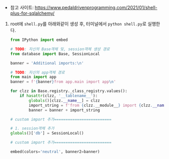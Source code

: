 - 참고 사이트: https://www.pedaldrivenprogramming.com/2021/01/shell-plus-for-sqlalchemy/

1. root에 `shell.py`를 아래와같이 생성 후, 터미널에서 `python shell.py`로 실행한다.
    ```python
    from IPython import embed
    
    # TODO: 자신의 Base객체 및, session객체 생성 경로
    from database import Base, SessionLocal
    
    banner = 'Additional imports:\n'
    
    # TODO: 자신의 app객체 경로
    from main import app
    banner = f'{banner}from app.main import app\n'
    
    for clzz in Base.registry._class_registry.values():
        if hasattr(clzz, '__tablename__'):
            globals()[clzz.__name__] = clzz
            import_string = f'from {clzz.__module__} import {clzz.__name__}\n'
            banner = banner + import_string
    
    # custom import 추가=========================
    
    # 1. session객체 추가
    globals()['db'] = SessionLocal()
    
    # custom import 추가=========================
    
    embed(colors='neutral', banner2=banner)
    ```